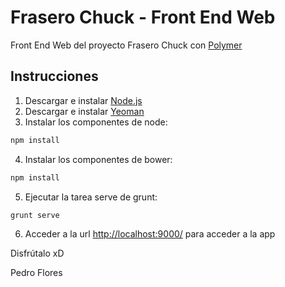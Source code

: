 Frasero Chuck - Front End Web
=============================

Front End Web del proyecto Frasero Chuck con [Polymer](https://www.polymer-project.org/)

Instrucciones
-------------

1. Descargar e instalar [Node.js](http://nodejs.org/download/)
2. Descargar e instalar [Yeoman](http://yeoman.io/)
3. Instalar los componentes de node:
```bash
npm install
```
4. Instalar los componentes de bower:
```bash
npm install
```
5. Ejecutar la tarea serve de grunt:
```bash
grunt serve
```
6. Acceder a la url [http://localhost:9000/](http://localhost:9000/) para acceder a la app

Disfrútalo xD

Pedro Flores
